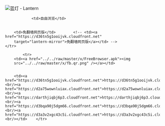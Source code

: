 

<img src="../../raw/master/x/8e0a2b81.c82003be.LanternYellow2.png" alt="蓝灯 - Lantern"/>
<table>
    <tr>
                
                <td>自由浏览</td>
        
        
        <td>免翻墙网页版</td>        <!-- <td><a href="https://d36tn5g1ooijvk.cloudfront.net"
        target="lantern-mirror">免翻墙网页版</a></td> -->
    </tr>
    
            <tr>
        <td><a href="../../raw/master/x/FreeBrowser.apk"><img
        src="../../raw/master/x/fb.qr.png" /></a></td>

        
        <td><a href="https://d36tn5g1ooijvk.cloudfront.net">https://d36tn5g1ooijvk.cloudfront.net</a><br/><a href="https://d2a75wownluiax.cloudfront.net">https://d2a75wownluiax.cloudfront.net</a><br/><a href="https://darthjiqbj6p3.cloudfront.net">https://darthjiqbj6p3.cloudfront.net</a><br/><a href="https://d3bqa90j5dgm66.cloudfront.net">https://d3bqa90j5dgm66.cloudfront.net</a><br/><a href="https://d3a3v2xgc43c5i.cloudfront.net">https://d3a3v2xgc43c5i.cloudfront.net</a><br/></td>    </tr>
</table>
